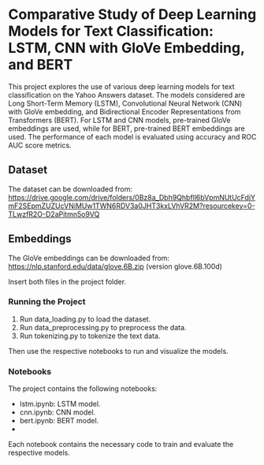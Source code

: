 # Comparative Study of Deep Learning Models for Text Classification: LSTM, CNN with GloVe Embedding, and BERT


 This project explores the use of various deep learning models for text classification on the Yahoo Answers dataset. The models considered are Long Short-Term Memory (LSTM), Convolutional Neural Network (CNN) with GloVe embedding, and Bidirectional Encoder Representations from Transformers (BERT). For LSTM and CNN models, pre-trained GloVe embeddings are used, while for BERT, pre-trained BERT embeddings are used. The performance of each model is evaluated using accuracy and ROC AUC score metrics.
 
 ## Dataset
 
 The dataset can be downloaded from: https://drive.google.com/drive/folders/0Bz8a_Dbh9Qhbfll6bVpmNUtUcFdjYmF2SEpmZUZUcVNiMUw1TWN6RDV3a0JHT3kxLVhVR2M?resourcekey=0-TLwzfR2O-D2aPitmn5o9VQ
 
 ## Embeddings
The GloVe embeddings can be downloaded from: https://nlp.stanford.edu/data/glove.6B.zip (version glove.6B.100d)

Insert both files in the project folder.

### Running the Project
1. Run data_loading.py to load the dataset.
2. Run data_preprocessing.py to preprocess the data.
3. Run tokenizing.py to tokenize the text data.

Then use the respective notebooks to run and visualize the models.

### Notebooks
The project contains the following notebooks:

- lstm.ipynb: LSTM model.
- cnn.ipynb: CNN model.
- bert.ipynb: BERT model.
- 
Each notebook contains the necessary code to train and evaluate the respective models.
